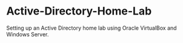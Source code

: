 # Active-Directory-Home-Lab
Setting up an Active Directory home lab using Oracle VirtualBox and Windows Server.
